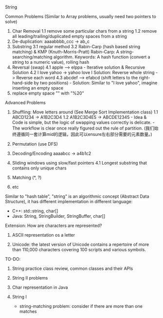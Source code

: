 String

Common Problems (Similar to Array problems, usually need two pointers to solve)
1. Char Removal
    1.1 remove some particular chars from a string
    1.2 remove all leading/trailing/duplicated empty spaces from a string
2. De-duplication: aaaabbbb_ccc -> ab_c
3. Substring
    3.1 regular method
    3.2 Rabin-Carp (hash based string matching) & KMP (Knuth-Morris-Pratt)
    Rabin-Carp: A string-searching/matching algorithm. Keywords: A hash function (convert a string to a numeric value), rolling hash
4. Reversal (swap)
    4.1 apple --> elppa 
        - Iterative solution & Recursive Solution
    4.2 I love yahoo -> yahoo love I 
        Solution: Reverse whole string -> Reverse each word
    4.3 abcdef --> efabcd (shift letters to the right-hand-side by two positions) 
        - Solution: Similar to "I love yahoo", imagine inserting an empty space
5. replace empty space "" with "%20"


Advanced Problems
1. Shuffling: Move letters around (See Merge Sort Implementation class)
    1.1 ABCD1234 -> A1B2C3D4
    1.2 A1B2C3D4E5 -> ABCDE12345
        - Idea & Code is simple, but the logic of swapping values correctly is delicate.
        - The workflow is clear once really figured out the rule of partition. (我们始终遵循同一套计算mid的逻辑，因此可以ensure左右部分需要的元素数量。)

2. Permutation (use DFS)
3. Decoding/Encoding aaaabcc -> a4b1c2
4. Sliding windows using slow/fast pointers
    4.1 Longest substring that contains only unique chars
5. Matching (*, ?)
6. etc

Similar to "hash table", "string" is an algorithmic concept (Abstract Data Structure), it has different implementation in different language:
- C++: std::string, char[]
- Java: String, StringBuilder, StringBuffer, char[]

Extension: How are characters are represented?
1. ASCII representation os a letter

2. Unicode: the latest version of Unicode contains a repertoire of more than 110,000 characters covering 100 scripts and various symbols.


TO-DO: 
1. String practice class review, common classes and their APIs

2. String II problems

3. Char representation in Java

4. String I
    - string-matching problem: consider if there are more than one matches